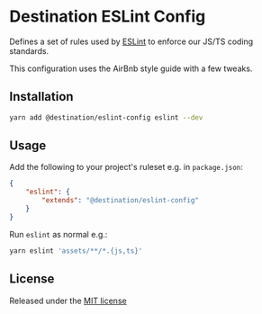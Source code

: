 # Destination ESLint Config

Defines a set of rules used by [ESLint](https://eslint.org/) to enforce our JS/TS coding standards.

This configuration uses the AirBnb style guide with a few tweaks.

## Installation

```sh
yarn add @destination/eslint-config eslint --dev
```

## Usage

Add the following to your project's ruleset e.g. in `package.json`:

```json
{
    "eslint": {
        "extends": "@destination/eslint-config"
    }
}
```

Run `eslint` as normal e.g.:

```sh
yarn eslint 'assets/**/*.{js,ts}'
```

## License

Released under the [MIT license](LICENSE)
